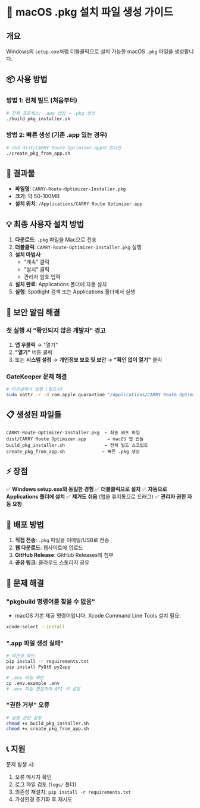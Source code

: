 # 🍎 macOS .pkg 설치 파일 생성 가이드

## 개요
Windows의 `setup.exe`처럼 더블클릭으로 설치 가능한 macOS `.pkg` 파일을 생성합니다.

## 📦 사용 방법

### 방법 1: 전체 빌드 (처음부터)
```bash
# 전체 프로세스: .app 생성 → .pkg 생성
./build_pkg_installer.sh
```

### 방법 2: 빠른 생성 (기존 .app 있는 경우)
```bash
# 이미 dist/CARRY Route Optimizer.app이 있다면
./create_pkg_from_app.sh
```

## 🎯 결과물
- **파일명**: `CARRY-Route-Optimizer-Installer.pkg`
- **크기**: 약 50-100MB
- **설치 위치**: `/Applications/CARRY Route Optimizer.app`

## 💡 최종 사용자 설치 방법

1. **다운로드**: `.pkg` 파일을 Mac으로 전송
2. **더블클릭**: `CARRY-Route-Optimizer-Installer.pkg` 실행
3. **설치 마법사**:
   - "계속" 클릭
   - "설치" 클릭
   - 관리자 암호 입력
4. **설치 완료**: Applications 폴더에 자동 설치
5. **실행**: Spotlight 검색 또는 Applications 폴더에서 실행

## 🔐 보안 알림 해결

### 첫 실행 시 "확인되지 않은 개발자" 경고
1. **앱 우클릭** → "열기"
2. **"열기"** 버튼 클릭
3. 또는 **시스템 설정** → **개인정보 보호 및 보안** → **"확인 없이 열기"** 클릭

### GateKeeper 문제 해결
```bash
# 터미널에서 실행 (필요시)
sudo xattr -r -d com.apple.quarantine "/Applications/CARRY Route Optimizer.app"
```

## 📋 생성된 파일들

```
CARRY-Route-Optimizer-Installer.pkg  ← 최종 배포 파일
dist/CARRY Route Optimizer.app        ← macOS 앱 번들
build_pkg_installer.sh               ← 전체 빌드 스크립트
create_pkg_from_app.sh              ← 빠른 .pkg 생성
```

## ⚡ 장점

✅ **Windows setup.exe와 동일한 경험**
✅ **더블클릭으로 설치**
✅ **자동으로 Applications 폴더에 설치**
✅ **제거도 쉬움** (앱을 휴지통으로 드래그)
✅ **관리자 권한 자동 요청**

## 🚀 배포 방법

1. **직접 전송**: `.pkg` 파일을 이메일/USB로 전송
2. **웹 다운로드**: 웹사이트에 업로드
3. **GitHub Release**: GitHub Releases에 첨부
4. **공유 링크**: 클라우드 스토리지 공유

## 🔧 문제 해결

### "pkgbuild 명령어를 찾을 수 없음"
- macOS 기본 제공 명령어입니다. Xcode Command Line Tools 설치 필요:
```bash
xcode-select --install
```

### ".app 파일 생성 실패"
```bash
# 의존성 확인
pip install -r requirements.txt
pip install PyQt6 py2app

# .env 파일 확인
cp .env.example .env
# .env 파일 편집하여 API 키 설정
```

### "권한 거부" 오류
```bash
# 실행 권한 설정
chmod +x build_pkg_installer.sh
chmod +x create_pkg_from_app.sh
```

## 📞 지원

문제 발생 시:
1. 오류 메시지 확인
2. 로그 파일 검토 (`logs/` 폴더)
3. 의존성 재설치: `pip install -r requirements.txt`
4. 가상환경 초기화 후 재시도